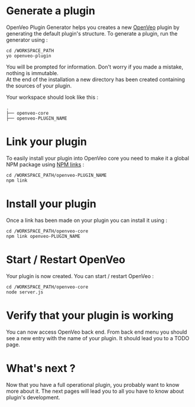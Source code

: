 # Generate a plugin

OpenVeo Plugin Generator helps you creates a new [OpenVeo](https://github.com/veo-labs/openveo-core) plugin by generating the default plugin's structure. To generate a plugin, run the generator using :

    cd /WORKSPACE_PATH
    yo openveo-plugin

You will be prompted for information. Don't worry if you made a mistake, nothing is immutable. </br>
At the end of the installation a new directory has been created containing the sources of your plugin.

Your workspace should look like this :

```
.
├── openveo-core
├── openveo-PLUGIN_NAME
```

# Link your plugin

To easily install your plugin into OpenVeo core you need to make it a global NPM package using [NPM links](https://docs.npmjs.com/cli/link) :

    cd /WORKSPACE_PATH/openveo-PLUGIN_NAME
    npm link

# Install your plugin

Once a link has been made on your plugin you can install it using :

    cd /WORKSPACE_PATH/openveo-core
    npm link openveo-PLUGIN_NAME

# Start / Restart OpenVeo

Your plugin is now created. You can start / restart OpenVeo :

    cd /WORKSPACE_PATH/openveo-core
    node server.js

# Verify that your plugin is working

You can now access OpenVeo back end. From back end menu you should see a new entry with the name of your plugin. It should lead you to a TODO page.

# What's next ?

Now that you have a full operational plugin, you probably want to know more about it. The next pages will lead you to all you have to know about plugin's development.
